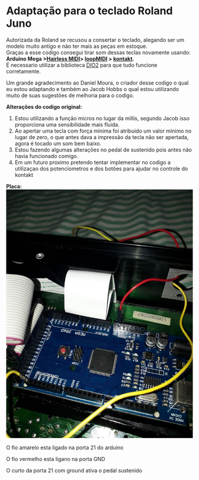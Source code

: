# Adaptação para o teclado Roland Juno
Autorizada da Roland se recusou a consertar o teclado, alegando ser um modelo muito antigo e não ter mais as peças em estoque.  
Graças a esse codigo consegui tirar som dessas teclas novamente usando:  
**Arduino Mega >[Hairless MIDI](https://projectgus.github.io/hairless-midiserial/)> [loopMIDI](https://www.tobias-erichsen.de/software/loopmidi.html) > [kontakt](https://www.native-instruments.com/en/products/komplete/samplers/kontakt-6/).**  
É necessario utilizar a biblioteca [DIO2](https://github.com/FryDay/DIO2) para que tudo funcione corretamente.</p>
</p>
Um grande agradecimento ao Daniel Moura, o criador desse codigo o qual eu estou adaptando e também ao Jacob Hobbs o qual estou utilizando muito de suas sugestões de melhoria para o codigo.</p>

**Alterações do codigo original:**
1. Estou utilizando a função micros no lugar da millis, segundo Jacob isso proporciona uma sensibilidade mais fluida.
2. Ao apertar uma tecla com força minima foi atribuido um valor minimo no lugar de zero, o que antes dava a impressão da tecla não ser apertada, agora é tocado um som bem baixo.
3. Estou fazendo algumas alterações no pedal de sustenido pois antes não havia funcionado comigo.
4. Em um futuro proximo pretendo tentar implementar no codigo a utilizaçao dos potenciometros e dos botões para ajudar no controle do kontakt</p>
 
**Placa:**
![arduino](https://raw.githubusercontent.com/andersonbruno02/keyboardscanner/master/Arduino%20Mega.jpg)
<p>O fio amarelo esta ligado na porta 21 do arduino
<p>O fio vermelho esta ligano na porta GND
<p>O curto da porta 21 com ground ativa o pedal sustenido
